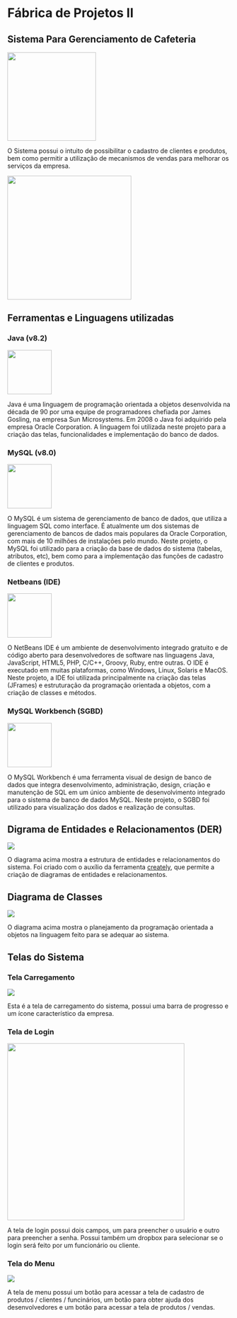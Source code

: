 # __Fábrica de Projetos II__

## __Sistema Para Gerenciamento de Cafeteria__

<img src="images/star-coffee.png" height="200px">

O Sistema possui o intuito de possibilitar o cadastro de clientes e produtos, bem como permitir a utilização de mecanismos de vendas para melhorar os serviços da empresa.  

<img src="images/software.jfif" height="280px">

## __Ferramentas e Linguagens utilizadas__

### **Java (v8.2)**  

<img src="images/java.png" height="100px">

Java é uma linguagem de programação orientada a objetos desenvolvida na década de 90 por uma equipe de programadores chefiada por James Gosling, na empresa Sun Microsystems. Em 2008 o Java foi adquirido pela empresa Oracle Corporation. A linguagem foi utilizada neste projeto para a criação das telas, funcionalidades e implementação do banco de dados.  

### **MySQL (v8.0)**  

<img src="images/mysql.png" height="100px">

O MySQL é um sistema de gerenciamento de banco de dados, que utiliza a linguagem SQL como interface. É atualmente um dos sistemas de gerenciamento de bancos de dados mais populares da Oracle Corporation, com mais de 10 milhões de instalações pelo mundo. Neste projeto, o MySQL foi utilizado para a criação da base de dados do sistema (tabelas, atributos, etc), bem como para a implementação das funções de cadastro de clientes e produtos.

### **Netbeans (IDE)**  

<img src="images/netbeans.png" height="100px">

O NetBeans IDE é um ambiente de desenvolvimento integrado gratuito e de código aberto para desenvolvedores de software nas linguagens Java, JavaScript, HTML5, PHP, C/C++, Groovy, Ruby, entre outras. O IDE é executado em muitas plataformas, como Windows, Linux, Solaris e MacOS. Neste projeto, a IDE foi utilizada principalmente na criação das telas (JFrames) e estruturação da programação orientada a objetos, com a criação de classes e métodos.

### **MySQL Workbench (SGBD)**  

<img src="images/workbench.png" height="100px">

O MySQL Workbench é uma ferramenta visual de design de banco de dados que integra desenvolvimento, administração, design, criação e manutenção de SQL em um único ambiente de desenvolvimento integrado para o sistema de banco de dados MySQL. Neste projeto, o SGBD foi utilizado para visualização dos dados e realização de consultas.

## __Digrama de Entidades e Relacionamentos (DER)__

<img src="images/der.jpeg">

O diagrama acima mostra a estrutura de entidades e relacionamentos do sistema. Foi criado com o auxílio da ferramenta <a href="https://creately.com/">creately</a>, que permite a criação de diagramas de entidades e relacionamentos.

## __Diagrama de Classes__

<img src="images/dc.jpeg">

O diagrama acima mostra o planejamento da programação orientada a objetos na linguagem feito para se adequar ao sistema.

## __Telas do Sistema__

### **Tela Carregamento**  

<img src="images/splash.png">

Esta é a tela de carregamento do sistema, possui uma barra de progresso e um ícone característico da empresa.

### **Tela de Login**

<img src="images/login.png" height="400px">

A tela de login possui dois campos, um para preencher o usuário e outro para preencher a senha. Possui também um dropbox para selecionar se o login será feito por um funcionário ou cliente.

### **Tela do Menu**

<img src="images/menu.png">

A tela de menu possui um botão para acessar a tela de cadastro de produtos / clientes / funcinários, um botão para obter ajuda dos desenvolvedores e um botão para acessar a tela de produtos / vendas.


